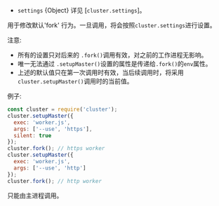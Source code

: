 <!-- YAML
added: v0.7.1
changes:
  - version: v6.4.0
    pr-url: https://github.com/nodejs/node/pull/7838
    description: The `stdio` option is supported now.
-->

* `settings` {Object} 详见 [`cluster.settings`]。

用于修改默认'fork' 行为。一旦调用，将会按照`cluster.settings`进行设置。

注意:


* 所有的设置只对后来的 `.fork()`调用有效，对之前的工作进程无影响。
* 唯一无法通过 `.setupMaster()`设置的属性是传递给`.fork()`的`env`属性。
* 上述的默认值只在第一次调用时有效，当后续调用时，将采用`cluster.setupMaster()`调用时的当前值。

例子:

```js
const cluster = require('cluster');
cluster.setupMaster({
  exec: 'worker.js',
  args: ['--use', 'https'],
  silent: true
});
cluster.fork(); // https worker
cluster.setupMaster({
  exec: 'worker.js',
  args: ['--use', 'http']
});
cluster.fork(); // http worker
```

只能由主进程调用。

